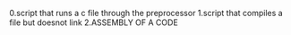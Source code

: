 0.script that runs a c file through the preprocessor
1.script that compiles a file but doesnot link
2.ASSEMBLY OF A CODE
